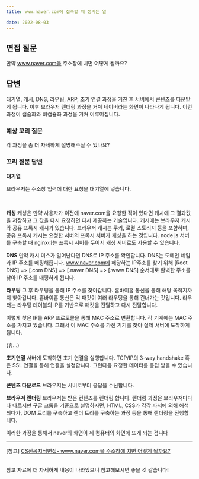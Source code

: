 ```yaml
---
title: www.naver.com에 접속할 때 생기는 일

date: 2022-08-03
---
```


## 면접 질문

만약 www.naver.com을 주소창에 치면 어떻게 될까요?

## 답변

대기열, 캐시, DNS, 라우팅, ARP, 초기 연결 과정을 거친 후 서버에서 콘텐츠를 다운받게 됩니다. 이후 브라우저 렌더링 과정을 거쳐 네이버라는 화면이 나타나게 됩니다. 이런 과정이 캡슐화와 비캡슐화 과정을 거쳐 이루어집니다.

### 예상 꼬리 질문

각 과정을 좀 더 자세하게 설명해주실 수 있나요?

### 꼬리 질문 답변

**대기열**

브라우저는 주소창 입력에 대한 요청을 대기열에 넣습니다.

<br />

**캐싱**
캐싱은 만약 사용자가 이전에 naver.com을 요청한 적이 있다면 캐시에 그 결과값을 저장하고 그 값을 다시 요청하면 다시 제공하는 기술입니다. 캐시에는 브라우저 캐시와 공유 프록시 캐시가 있습니다. 브라우저 캐시는 쿠키, 로컬 스토리지 등을 포함하며, 공유 프록시 캐시는 요청한 서버의 프록시 서버가 캐싱을 하는 것입니다. node js 서버를 구축할 때 nginx라는 프록시 서버를 두어서 캐싱 서버로도 사용할 수 있습니다.
<br />

**DNS**
만약 캐시 미스가 일어난다면 DNS로 IP 주소를 확인합니다. DNS는 도메인 네임과 IP 주소를 매핑해줍니다.
www.naver.com에 해당하는 IP주소를 찾기 위해 [Root DNS] => [.com DNS] => [.naver DNS] => [.www DNS] 순서대로 완벽한 주소를 찾아 IP 주소를 매핑하게 됩니다.
<br />

**라우팅**
그 후 라우팅을 통해 IP 주소를 찾아갑니다. 홉바이홉 통신을 통해 해당 목적지까지 찾아갑니다. 홉바이홉 통신은 각 패킷이 여러 라우팅을 통해 건너가는 것입니다. 라우터는 라우팅 테이블의 IP를 기반으로 패킷을 전달하고 다시 전달합니다.

이렇게 찾은 IP를 ARP 프로토콜을 통해 MAC 주소로 변환합니다. 각 기계에는 MAC 주소를 가지고 있습니다. 그래서 이 MAC 주소를 가진 기기를 찾아 실제 서버에 도착하게 됩니다.

(휴...)
<br />

**초기연결**
서버에 도착하면 초기 연결을 실행합니다. TCP/IP의 3-way handshake 혹은 SSL 연결을 통해 연결을 설정합니다. 그런다음 요청한 데이터를 응답 받을 수 있습니다.
<br />

**콘텐츠 다운로드**
브라우저는 서버로부터 응답을 수신합니다.
<br />

**브라우저 렌더링**
브라우저는 받은 컨텐츠를 렌더링 합니다. 렌더링 과정은 브라우저마다 다 다르지만 구글 크롬을 기준으로 설명하자면, HTML, CSS가 각각 파서에 의해 해석되다가, DOM 트리를 구축하고 렌더 트리를 구축하는 과정 등을 통해 렌더링을 진행합니다.

이러한 과정을 통해서 naver의 화면이 제 컴퓨터의 화면에 뜨게 되는 겁니다

---

[참고]
[CS전공지식면접- www.naver.com을 주소창에 치면 어떻게 될까요?](https://blog.naver.com/PostView.naver?blogId=jhc9639&logNo=222700552159&redirect=Dlog&widgetTypeCall=true&directAccess=false)

<br />참고 자료에 더 자세하게 내용이 나와있으니 참고해보시면 좋을 것 같습니다!
